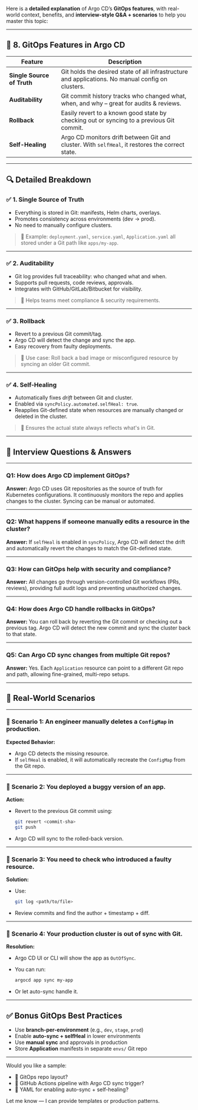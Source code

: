 Here is a **detailed explanation** of Argo CD’s **GitOps features**, with real-world context, benefits, and **interview-style Q\&A + scenarios** to help you master this topic:

---

## 🔹 8. GitOps Features in Argo CD

| Feature                    | Description                                                                                       |
| -------------------------- | ------------------------------------------------------------------------------------------------- |
| **Single Source of Truth** | Git holds the desired state of all infrastructure and applications. No manual config on clusters. |
| **Auditability**           | Git commit history tracks who changed what, when, and why – great for audits & reviews.           |
| **Rollback**               | Easily revert to a known good state by checking out or syncing to a previous Git commit.          |
| **Self-Healing**           | Argo CD monitors drift between Git and cluster. With `selfHeal`, it restores the correct state.   |

---

## 🔍 Detailed Breakdown

### ✅ 1. **Single Source of Truth**

* Everything is stored in Git: manifests, Helm charts, overlays.
* Promotes consistency across environments (dev → prod).
* No need to manually configure clusters.

> 📘 Example: `deployment.yaml`, `service.yaml`, `Application.yaml` all stored under a Git path like `apps/my-app`.

---

### ✅ 2. **Auditability**

* Git log provides full traceability: who changed what and when.
* Supports pull requests, code reviews, approvals.
* Integrates with GitHub/GitLab/Bitbucket for visibility.

> 📌 Helps teams meet compliance & security requirements.

---

### ✅ 3. **Rollback**

* Revert to a previous Git commit/tag.
* Argo CD will detect the change and sync the app.
* Easy recovery from faulty deployments.

> 🧠 Use case: Roll back a bad image or misconfigured resource by syncing an older Git commit.

---

### ✅ 4. **Self-Healing**

* Automatically fixes *drift* between Git and cluster.
* Enabled via `syncPolicy.automated.selfHeal: true`.
* Reapplies Git-defined state when resources are manually changed or deleted in the cluster.

> 🔁 Ensures the actual state always reflects what's in Git.

---

## 🧠 Interview Questions & Answers

---

### Q1: **How does Argo CD implement GitOps?**

**Answer:**
Argo CD uses Git repositories as the source of truth for Kubernetes configurations. It continuously monitors the repo and applies changes to the cluster. Syncing can be manual or automated.

---

### Q2: **What happens if someone manually edits a resource in the cluster?**

**Answer:**
If `selfHeal` is enabled in `syncPolicy`, Argo CD will detect the drift and automatically revert the changes to match the Git-defined state.

---

### Q3: **How can GitOps help with security and compliance?**

**Answer:**
All changes go through version-controlled Git workflows (PRs, reviews), providing full audit logs and preventing unauthorized changes.

---

### Q4: **How does Argo CD handle rollbacks in GitOps?**

**Answer:**
You can roll back by reverting the Git commit or checking out a previous tag. Argo CD will detect the new commit and sync the cluster back to that state.

---

### Q5: **Can Argo CD sync changes from multiple Git repos?**

**Answer:**
Yes. Each `Application` resource can point to a different Git repo and path, allowing fine-grained, multi-repo setups.

---

## 📌 Real-World Scenarios

---

### 📌 Scenario 1: **An engineer manually deletes a `ConfigMap` in production.**

**Expected Behavior:**

* Argo CD detects the missing resource.
* If `selfHeal` is enabled, it will automatically recreate the `ConfigMap` from the Git repo.

---

### 📌 Scenario 2: **You deployed a buggy version of an app.**

**Action:**

* Revert to the previous Git commit using:

  ```bash
  git revert <commit-sha>
  git push
  ```
* Argo CD will sync to the rolled-back version.

---

### 📌 Scenario 3: **You need to check who introduced a faulty resource.**

**Solution:**

* Use:

  ```bash
  git log <path/to/file>
  ```
* Review commits and find the author + timestamp + diff.

---

### 📌 Scenario 4: **Your production cluster is out of sync with Git.**

**Resolution:**

* Argo CD UI or CLI will show the app as `OutOfSync`.
* You can run:

  ```bash
  argocd app sync my-app
  ```
* Or let auto-sync handle it.

---

## ✅ Bonus GitOps Best Practices

* Use **branch-per-environment** (e.g., `dev`, `stage`, `prod`)
* Enable **auto-sync + selfHeal** in lower environments
* Use **manual sync** and approvals in production
* Store **Application** manifests in separate `envs/` Git repo

---

Would you like a sample:

* 📁 GitOps repo layout?
* 🔁 GitHub Actions pipeline with Argo CD sync trigger?
* 💬 YAML for enabling auto-sync + self-healing?

Let me know — I can provide templates or production patterns.
